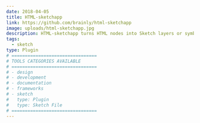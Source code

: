 ```yaml
---
date: 2018-04-05
title: HTML-sketchapp
link: https://github.com/brainly/html-sketchapp
image: uploads/html-sketchapp.jpg
description: HTML-sketchapp turns HTML nodes into Sketch layers or symbols. Additionally, it allows to export shared text styles and document colors.
tags:
  - sketch
type: Plugin
# ================================
# TOOLS CATEGORIES AVAILABLE
# ================================
# - design
# - development
# - documentation
# - frameworks
# - sketch
#   type: Plugin
#   type: Sketch File
# ================================
---
```

